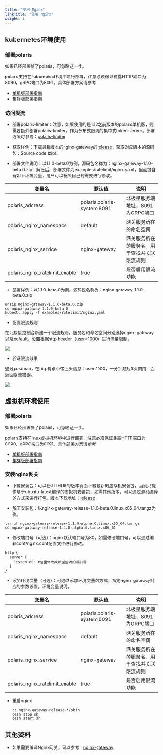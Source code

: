 ```yaml
---
title: "使用 Nginx"
linkTitle: "使用 Nginx"
weight: 1
---
```


## kubernetes环境使用

### 部署polaris

如果已经部署好了polaris，可忽略这一步。

polaris支持在kubernetes环境中进行部署，注意必须保证暴露HTTP端口为8090，gRPC端口为8091。具体部署方案请参考：

- [单机版部署指南](/docs/使用指南/服务端安装/单机版安装/#使用-k8s-安装)
- [集群版部署指南](/docs/使用指南/服务端安装/集群版安装/#使用-k8s-安装)

### 访问限流

- 部署polaris-limiter：注意，如果使用的是1.12之前版本的polaris单机版，则需要额外部署polaris-limiter，作为分布式限流的集中式token-server。部署方法可参考：[polaris-limiter](https://github.com/polarismesh/polaris-limiter)

- 获取样例：下载最新版本的nginx-gateway的[release](https://github.com/polarismesh/nginx-gateway/releases)，获取对应版本的源码包：Source code (zip)。

- 部署文件说明：以1.1.0-beta.0为例，源码包名称为：nginx-gateway-1.1.0-beta.0.zip，解压后，部署文件为examples/ratelimit/nginx.yaml，里面包含有如下环境变量，用户可以按照自己的需要进行修改。

| 变量名                         | 默认值                      | 说明                                         |
| ------------------------------ | --------------------------- | -------------------------------------------- |
| polaris_address                | polaris.polaris-system:8091 | 北极星服务端地址，8091为GRPC端口             |
| polaris_nginx_namespace        | default                     | 网关服务所在的命名空间                       |
| polaris_nginx_service          | nginx-gateway               | 网关服务所在的服务名，用于查找并关联限流规则 |
| polaris_nginx_ratelimit_enable | true                        | 是否启用限流功能                             |

- 部署样例：以1.1.0-beta.0为例，源码包名称为：nginx-gateway-1.1.0-beta.0.zip

```
unzip nginx-gateway-1.1.0-beta.0.zip
cd nginx-gateway-1.1.0-beta.0
kubectl apply -f examples/ratelimit/nginx.yaml
```

- 配置限流规则

在北极星控制台新建一个限流规则，服务名和命名空间分别选择nginx-gateway以及default，设置根据http header（user=1000）进行流量限制。

![](../images/nginx/限流规则.png)

- 验证限流效果

通过postman，在http请求中带上头信息：user:1000，一分钟超过5次调用，会返回限流错误。

![](../images/nginx/限流效果.png)

## 虚拟机环境使用

### 部署polaris

如果已经部署好了polaris，可忽略这一步。

polaris支持在linux虚拟机环境中进行部署，注意必须保证暴露HTTP端口为8090，gRPC端口为8091。具体部署方案请参考：

- [单机版部署指南](/docs/使用指南/服务端安装/单机版安装/#使用-linux-安装)
- [集群版部署指南](/docs/使用指南/服务端安装/集群版安装/#使用-linux-安装)

### 安装nginx网关

- 下载安装包：可以在GITHUB的版本页面下载最新的虚拟机安装包，当前只提供基于ubuntu-latest编译的虚拟机安装包，如需其他版本，可以通过源码编译的方式来进行打包。版本下载地址：[release](https://github.com/polarismesh/nginx-gateway/releases)

- 解压安装包：以nginx-gateway-release-1.1.0-beta.0.linux.x86_64.tar.gz为例。

```
tar xf nginx-gateway-release-1.1.0-alpha.6.linux.x86_64.tar.gz
cd nginx-gateway-release-1.1.0-alpha.6.linux.x86_64
```

- 修改端口号（可选）：nginx默认端口号为80，如需修改端口号，可以通过编辑conf/nginx.conf配置文件进行修改。

```
http {
  server {
    listen 80; #这里修改成希望监听的端口号
  }
}  
```

- 添加环境变量（可选）：可通过添加环境变量的方式，指定nginx-gateway对应的参数设置。环境变量说明。

| 变量名                         | 默认值                      | 说明                                         |
| ------------------------------ | --------------------------- | -------------------------------------------- |
| polaris_address                | polaris.polaris-system:8091 | 北极星服务端地址，8091为GRPC端口             |
| polaris_nginx_namespace        | default                     | 网关服务所在的命名空间                       |
| polaris_nginx_service          | nginx-gateway               | 网关服务所在的服务名，用于查找并关联限流规则 |
| polaris_nginx_ratelimit_enable | true                        | 是否启用限流功能                             |

- 重启nginx

  ```
  cd nginx-gateway-release-*/sbin
  bash stop.sh
  bash start.sh
  ```

## 其他资料

- 如果需要编译Nginx网关，可以参考：[nginx-gateway](https://github.com/polarismesh/nginx-gateway)